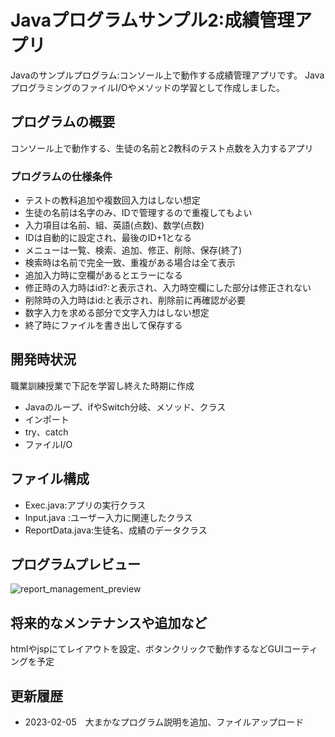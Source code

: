 # Javaプログラムサンプル2:成績管理アプリ
Javaのサンプルプログラム:コンソール上で動作する成績管理アプリです。
JavaプログラミングのファイルI/Oやメソッドの学習として作成しました。

## プログラムの概要
コンソール上で動作する、生徒の名前と2教科のテスト点数を入力するアプリ

### プログラムの仕様条件
* テストの教科追加や複数回入力はしない想定
* 生徒の名前は名字のみ、IDで管理するので重複してもよい
* 入力項目は名前、組、英語(点数)、数学(点数)
* IDは自動的に設定され、最後のID+1となる
* メニューは一覧、検索、追加、修正、削除、保存(終了)
* 検索時は名前で完全一致、重複がある場合は全て表示
* 追加入力時に空欄があるとエラーになる
* 修正時の入力時はid?:と表示され、入力時空欄にした部分は修正されない
* 削除時の入力時はid:と表示され、削除前に再確認が必要
* 数字入力を求める部分で文字入力はしない想定
* 終了時にファイルを書き出して保存する

## 開発時状況
職業訓練授業で下記を学習し終えた時期に作成
* Javaのループ、ifやSwitch分岐、メソッド、クラス
* インポート
* try、catch 
* ファイルI/O

## ファイル構成
* Exec.java:アプリの実行クラス
* Input.java :ユーザー入力に関連したクラス
* ReportData.java:生徒名、成績のデータクラス

## プログラムプレビュー
![report_management_preview](https://user-images.githubusercontent.com/99540305/216822438-2b039455-ba8e-40bc-9747-80a48e7ef2de.gif)

## 将来的なメンテナンスや追加など
htmlやjspにてレイアウトを設定、ボタンクリックで動作するなどGUIコーティングを予定

## 更新履歴
* 2023-02-05　大まかなプログラム説明を追加、ファイルアップロード
